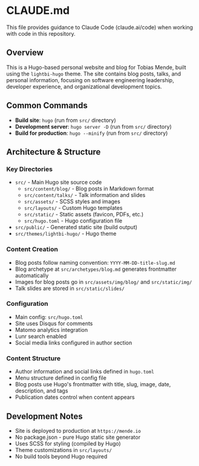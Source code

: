 # CLAUDE.md

This file provides guidance to Claude Code (claude.ai/code) when working with code in this repository.

## Overview

This is a Hugo-based personal website and blog for Tobias Mende, built using the `lightbi-hugo` theme. The site contains blog posts, talks, and personal information, focusing on software engineering leadership, developer experience, and organizational development topics.

## Common Commands

- **Build site**: `hugo` (run from `src/` directory)
- **Development server**: `hugo server -D` (run from `src/` directory)
- **Build for production**: `hugo --minify` (run from `src/` directory)

## Architecture & Structure

### Key Directories
- `src/` - Main Hugo site source code
  - `src/content/blog/` - Blog posts in Markdown format
  - `src/content/talks/` - Talk information and slides
  - `src/assets/` - SCSS styles and images
  - `src/layouts/` - Custom Hugo templates
  - `src/static/` - Static assets (favicon, PDFs, etc.)
  - `src/hugo.toml` - Hugo configuration file
- `src/public/` - Generated static site (build output)
- `src/themes/lightbi-hugo/` - Hugo theme

### Content Creation
- Blog posts follow naming convention: `YYYY-MM-DD-title-slug.md`
- Blog archetype at `src/archetypes/blog.md` generates frontmatter automatically
- Images for blog posts go in `src/assets/img/blog/` and `src/static/img/`
- Talk slides are stored in `src/static/slides/`

### Configuration
- Main config: `src/hugo.toml`
- Site uses Disqus for comments
- Matomo analytics integration
- Lunr search enabled
- Social media links configured in author section

### Content Structure
- Author information and social links defined in `hugo.toml`
- Menu structure defined in config file
- Blog posts use Hugo's frontmatter with title, slug, image, date, description, and tags
- Publication dates control when content appears

## Development Notes

- Site is deployed to production at `https://mende.io`
- No package.json - pure Hugo static site generator
- Uses SCSS for styling (compiled by Hugo)
- Theme customizations in `src/layouts/`
- No build tools beyond Hugo required